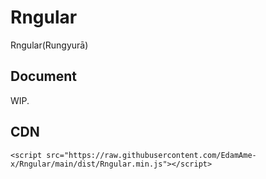 # Rngular

Rngular(Rungyurā)

## Document

WIP.

## CDN
```
<script src="https://raw.githubusercontent.com/EdamAme-x/Rngular/main/dist/Rngular.min.js"></script>
```